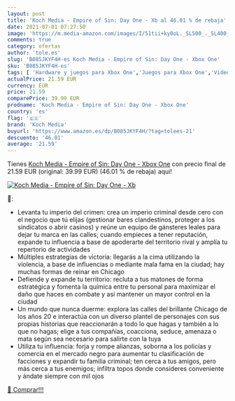 ```yaml
---
layout: post
title: 'Koch Media - Empire of Sin: Day One - Xb al 46.01 % de rebaja'
date: 2021-07-01 07:27:50
image: 'https://m.media-amazon.com/images/I/51tii+ky0oL._SL500_._SL400_.jpg'
comments: true
category: ofertas
author: 'tole.es'
slug: 'B085JKYF4H-es Koch Media - Empire of Sin: Day One - Xbox One'
sku: 'B085JKYF4H-es'
tags: [ 'Hardware y juegos para Xbox One','Juegos para Xbox One','Videojuegos','koch media','xbox', ]
actualPrice: 21.59 EUR
currency: EUR
price: 21.59
comparePrice: 39.99 EUR
prodname: 'Koch Media - Empire of Sin: Day One - Xbox One'
country: 'es'
flag: '🇪🇸'
brand: 'Koch Media'
buyurl: 'https://www.amazon.es/dp/B085JKYF4H/?tag=tolees-21'
descuento: '46.01'
average: '21.59'
---
```


Tienes [Koch Media - Empire of Sin: Day One - Xbox One](https://www.amazon.es/dp/B085JKYF4H/?tag=tolees-21) con precio final de  21.59 EUR (original: 39.99 EUR) (46.01 %  de rebaja) aqui!

[![Koch Media - Empire of Sin: Day One - Xb](https://m.media-amazon.com/images/I/51tii+ky0oL._SL500_._SL400_.jpg)](https://www.amazon.es/dp/B085JKYF4H/?tag=tolees-21)

🔎:

- Levanta tu imperio del crimen: crea un imperio criminal desde cero con el negocio que tú elijas (gestionar bares clandestinos, proteger a los sindicatos o abrir casinos) y reúne un equipo de gánsteres leales para dejar tu marca en las calles; cuando empieces a tener reputación, expande tu influencia a base de apoderarte del territorio rival y amplía tu repertorio de actividades
- Múltiples estrategias de victoria: llegarás a la cima utilizando la violencia, a base de influencias o mediante mala fama en la ciudad; hay muchas formas de reinar en Chicago
- Defiende y expande tu territorio: recluta a tus matones de forma estratégica y fomenta la química entre tu personal para maximizar el daño que haces en combate y así mantener un mayor control en la ciudad
- Un mundo que nunca duerme: explora las calles del brillante Chicago de los años 20 e interactúa con un diverso plantel de personajes con sus propias historias que reaccionarán a todo lo que hagas y también a lo que no hagas; elige a tus compañías, coacciona, seduce, amenaza o mata según sea necesario para salirte con la tuya
- Utiliza tu influencia: forja y rompe alianzas, soborna a los policías y comercia en el mercado negro para aumentar tu clasificación de facciones y expandir tu familia criminal; ten cerca a tus amigos, pero más cerca a tus enemigos; infiltra topos donde consideres conveniente y ándate siempre con mil ojos

[🛒 Comprar!!!](https://www.amazon.es/dp/B085JKYF4H/?tag=tolees-21)
